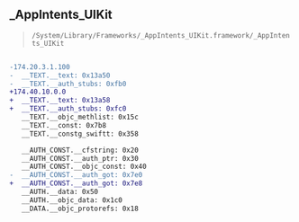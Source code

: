 ## _AppIntents_UIKit

> `/System/Library/Frameworks/_AppIntents_UIKit.framework/_AppIntents_UIKit`

```diff

-174.20.3.1.100
-  __TEXT.__text: 0x13a50
-  __TEXT.__auth_stubs: 0xfb0
+174.40.10.0.0
+  __TEXT.__text: 0x13a58
+  __TEXT.__auth_stubs: 0xfc0
   __TEXT.__objc_methlist: 0x15c
   __TEXT.__const: 0x7b8
   __TEXT.__constg_swiftt: 0x358

   __AUTH_CONST.__cfstring: 0x20
   __AUTH_CONST.__auth_ptr: 0x30
   __AUTH_CONST.__objc_const: 0x40
-  __AUTH_CONST.__auth_got: 0x7e0
+  __AUTH_CONST.__auth_got: 0x7e8
   __AUTH.__data: 0x50
   __AUTH.__objc_data: 0x1c0
   __DATA.__objc_protorefs: 0x18

```
